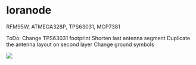 # loranode
RFM95W, ATMEGA328P,  TPS63031, MCP7381

ToDo:
Change TPS63031 footprint
Shorten last antenna segment
Duplicate the antenna layout on second layer
Change ground symbols

<img src="https://raw.githubusercontent.com/cernohorsky/loranode/master/LoRaNode.jpg" />
